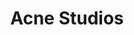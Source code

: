 ---
layout: project
title: Acne Studios
categories: spaces
client: Acne Studios
place: West Hollywood
year: 2018
thumb: Acne_Studios_West_Hollywood_Press_1A-2.jpg
---